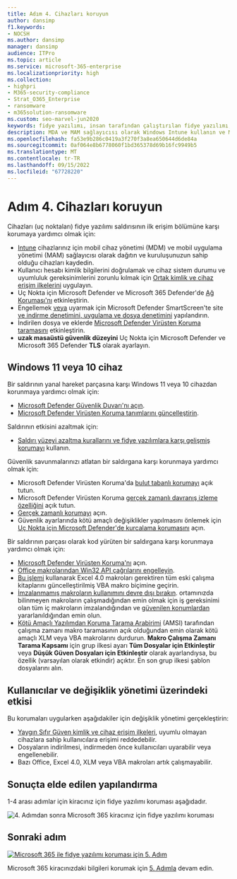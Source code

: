 ```yaml
---
title: Adım 4. Cihazları koruyun
author: dansimp
f1.keywords:
- NOCSH
ms.author: dansimp
manager: dansimp
audience: ITPro
ms.topic: article
ms.service: microsoft-365-enterprise
ms.localizationpriority: high
ms.collection:
- highpri
- M365-security-compliance
- Strat_O365_Enterprise
- ransomware
- m365solution-ransomware
ms.custom: seo-marvel-jun2020
keywords: fidye yazılımı, insan tarafından çalıştırılan fidye yazılımı, insan tarafından çalıştırılan fidye yazılımı, HumOR, gasp saldırısı, fidye yazılımı saldırısı, şifreleme, kriptoviroloji, sıfır güven
description: MDA ve MAM sağlayıcısı olarak Windows Intune kullanın ve Microsoft 365 kaynaklarınızı fidye yazılımı saldırılarına karşı korumak için güvenlik özelliklerini Windows 10.
ms.openlocfilehash: fa53e9b286c0419a3f270f3a8ea650644d6de84a
ms.sourcegitcommit: 0af064e8b6778060f1bd365378d69b16fc9949b5
ms.translationtype: MT
ms.contentlocale: tr-TR
ms.lasthandoff: 09/15/2022
ms.locfileid: "67728220"
---
```

# <a name="step-4-protect-devices"></a>Adım 4. Cihazları koruyun

Cihazları (uç noktaları) fidye yazılımı saldırısının ilk erişim bölümüne karşı korumaya yardımcı olmak için:

- [Intune](/mem/intune/fundamentals/what-is-intune) cihazlarınız için mobil cihaz yönetimi (MDM) ve mobil uygulama yönetimi (MAM) sağlayıcısı olarak dağıtın ve kuruluşunuzun sahip olduğu cihazları kaydedin.
- Kullanıcı hesabı kimlik bilgilerini doğrulamak ve cihaz sistem durumu ve uyumluluk gereksinimlerini zorunlu kılmak için [Ortak kimlik ve cihaz erişim ilkelerini](/microsoft-365/security/office-365-security/identity-access-policies) uygulayın.
- Uç Nokta için Microsoft Defender ve Microsoft 365 Defender'de [Ağ Koruması'nı](/microsoft-365/security/defender-endpoint/network-protection) etkinleştirin.
- Engellemek [veya](/windows/security/threat-protection/microsoft-defender-smartscreen/microsoft-defender-smartscreen-available-settings) uyarmak için Microsoft Defender SmartScreen'te site [ve indirme denetimini, uygulama ve dosya denetimini](/windows/security/threat-protection/microsoft-defender-smartscreen/microsoft-defender-smartscreen-available-settings) yapılandırın.
- İndirilen dosya ve eklerde [Microsoft Defender Virüsten Koruma taramasını](/microsoft-365/security/defender-endpoint/configure-advanced-scan-types-microsoft-defender-antivirus) etkinleştirin.
- **uzak masaüstü güvenlik düzeyini** Uç Nokta için Microsoft Defender ve Microsoft 365 Defender **TLS** olarak ayarlayın.

## <a name="windows-11-or-10-devices"></a>Windows 11 veya 10 cihaz

Bir saldırının yanal hareket parçasına karşı Windows 11 veya 10 cihazdan korunmaya yardımcı olmak için:

- [Microsoft Defender Güvenlik Duvarı'nı açın](https://support.microsoft.com/windows/turn-microsoft-defender-firewall-on-or-off-ec0844f7-aebd-0583-67fe-601ecf5d774f).
- [Microsoft Defender Virüsten Koruma tanımlarını güncelleştirin](/microsoft-365/security/defender-endpoint/manage-updates-baselines-microsoft-defender-antivirus).

Saldırının etkisini azaltmak için:

- [Saldırı yüzeyi azaltma kurallarını ve fidye yazılımlara karşı gelişmiş korumayı](/microsoft-365/security/defender-endpoint/attack-surface-reduction-rules-reference#use-advanced-protection-against-ransomware) kullanın.

Güvenlik savunmalarınızı atlatan bir saldırgana karşı korunmaya yardımcı olmak için:

- Microsoft Defender Virüsten Koruma'da [bulut tabanlı korumayı](/microsoft-365/security/defender-endpoint/enable-cloud-protection-microsoft-defender-antivirus) açık tutun.
- Microsoft Defender Virüsten Koruma [gerçek zamanlı davranış izleme özelliğini](/microsoft-365/security/defender-endpoint/configure-real-time-protection-microsoft-defender-antivirus) açık tutun.
- [Gerçek zamanlı korumayı](/microsoft-365/security/defender-endpoint/configure-real-time-protection-microsoft-defender-antivirus) açın.
- Güvenlik ayarlarında kötü amaçlı değişiklikler yapılmasını önlemek için [Uç Nokta için Microsoft Defender'de kurcalama korumasını](/microsoft-365/security/defender-endpoint/prevent-changes-to-security-settings-with-tamper-protection) açın.

Bir saldırının parçası olarak kod yürüten bir saldırgana karşı korunmaya yardımcı olmak için:

- [Microsoft Defender Virüsten Koruma'nı](/mem/intune/user-help/turn-on-defender-windows) açın.
- [Office makrolarından Win32 API çağrılarını engelleyin](/microsoft-365/security/defender-endpoint/attack-surface-reduction-rules#block-win32-api-calls-from-office-macros).
- [Bu işlemi](https://www.microsoft.com/microsoft-365/blog/2010/02/16/migrating-excel-4-macros-to-vba/) kullanarak Excel 4.0 makroları gerektiren tüm eski çalışma kitaplarını güncelleştirilmiş VBA makro biçimine geçirin.
- [İmzalanmamış makroların kullanımını devre dışı bırakın](https://support.microsoft.com/topic/enable-or-disable-macros-in-office-files-12b036fd-d140-4e74-b45e-16fed1a7e5c6). ortamınızda bilinmeyen makroların çalışmadığından emin olmak için iş gereksinimi olan tüm iç makroların imzalandığından ve [güvenilen konumlardan](/deployoffice/security/designate-trusted-locations-for-files-in-office) yararlanıldığından emin olun.
- [Kötü Amaçlı Yazılımdan Koruma Tarama Arabirimi](https://www.microsoft.com/security/blog/2021/03/03/xlm-amsi-new-runtime-defense-against-excel-4-0-macro-malware/) (AMSI) tarafından çalışma zamanı makro taramasının açık olduğundan emin olarak kötü amaçlı XLM veya VBA makrolarını durdurun. **Makro Çalışma Zamanı Tarama Kapsamı** için grup ilkesi ayarı **Tüm Dosyalar için Etkinleştir** veya **Düşük Güven Dosyaları için Etkinleştir** olarak ayarlandıysa, bu özellik (varsayılan olarak etkindir) açıktır. En son grup ilkesi şablon dosyalarını alın.

## <a name="impact-on-users-and-change-management"></a>Kullanıcılar ve değişiklik yönetimi üzerindeki etkisi

Bu korumaları uygularken aşağıdakiler için değişiklik yönetimi gerçekleştirin:

- [Yaygın Sıfır Güven kimlik ve cihaz erişim ilkeleri](/microsoft-365/security/office-365-security/identity-access-policies), uyumlu olmayan cihazlara sahip kullanıcılara erişimi reddedebilir.
- Dosyaların indirilmesi, indirmeden önce kullanıcıları uyarabilir veya engellenebilir.
- Bazı Office, Excel 4.0, XLM veya VBA makroları artık çalışmayabilir.

## <a name="resulting-configuration"></a>Sonuçta elde edilen yapılandırma

1-4 arası adımlar için kiracınız için fidye yazılımı koruması aşağıdadır.

![4. Adımdan sonra Microsoft 365 kiracınız için fidye yazılımı koruması](../media/ransomware-protection-microsoft-365/ransomware-protection-microsoft-365-architecture-step4.png)

## <a name="next-step"></a>Sonraki adım

[![Microsoft 365 ile fidye yazılımı koruması için 5. Adım](../media/ransomware-protection-microsoft-365/ransomware-protection-microsoft-365-step5.png)](ransomware-protection-microsoft-365-information.md)

Microsoft 365 kiracınızdaki bilgileri korumak için [5. Adımla](ransomware-protection-microsoft-365-information.md) devam edin. 
